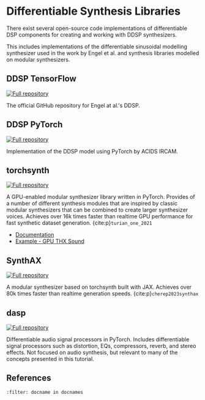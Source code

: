 # Differentiable Synthesis Libraries

There exist several open-source code implementations of differentiable DSP
components for creating and working with DDSP synthesizers. 

This includes implementations of the differentiable sinusoidal modelling synthesizer used in the work by Engel et al. and synthesis libraries modelled on modular synthesizers.

## DDSP TensorFlow

<a href="https://github.com/magenta/ddsp"><img src="https://img.shields.io/badge/Github-DDSP_TensorFlow-7DA416.svg?style=flat-square&amp;logo=GitHub" alt="Full repository"></a>

The official GitHub repository for Engel at al.'s DDSP.

## DDSP PyTorch

<a href="https://github.com/acids-ircam/ddsp_pytorch"><img src="https://img.shields.io/badge/Github-DDSP_PyTorch-7DA416.svg?style=flat-square&amp;logo=GitHub" alt="Full repository"></a>

Implementation of the DDSP model using PyTorch by ACIDS IRCAM.

## torchsynth

<a href="https://github.com/torchsynth/torchsynth"><img src="https://img.shields.io/badge/Github-torchsynth-7DA416.svg?style=flat-square&amp;logo=GitHub" alt="Full repository"></a>

A GPU-enabled modular synthesizer library written in PyTorch. Provides of a number of different synthesis modules that are inspired by classic modular synthesizers that can be combined to create larger synthesizer voices. Achieves over 16k times faster than realtime GPU performance for fast synthetic dataset generation. {cite:p}`turian_one_2021`

- [Documentation](https://torchsynth.readthedocs.io/en/latest/)
- [Example - GPU THX Sound](https://colab.research.google.com/drive/143JkEfo-TwNPvvMvhv7RGiLZpqzwVQYV?usp=sharing)

## SynthAX

<a href="https://github.com/PapayaResearch/synthax"><img src="https://img.shields.io/badge/Github-SynthAX-7DA416.svg?style=flat-square&amp;logo=GitHub" alt="Full repository"></a>

A modular synthesizer based on torchsynth built with JAX. Achieves over 80k times faster than realtime generation speeds. {cite:p}`cherep2023synthax`


## dasp

<a href="https://github.com/csteinmetz1/dasp-pytorch"><img src="https://img.shields.io/badge/Github-dasp-7DA416.svg?style=flat-square&amp;logo=GitHub" alt="Full repository"></a>

Differentiable audio signal processors in PyTorch. Includes differentiable signal processors such as distortion, EQs, compressors, reverb, and stereo effects. Not focused
on audio synthesis, but relevant to many of the concepts presented in this tutorial.

## References

```{bibliography}
:filter: docname in docnames
```

